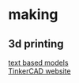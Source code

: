 # making

## 3d printing
[text based models](https://openscad.org/)  
[TinkerCAD website](https://www.tinkercad.com/)  

